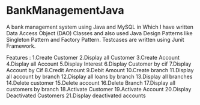 # BankManagementJava
A bank management system using Java and MySQL in Which I have written Data Access Object (DAO) Classes and also used Java Design Patterns
like Singleton Pattern and Factory Pattern. Testcases are written using Junit Framework.

Features :
1.Create Customer
2.Display all Customer
3.Create Account
4.Display all Account
5.Display Interest
6.Display Customer by cif
7.Display Account by Cif
8.Credit Amount
9.Debit Amount 
10.Create branch 
11.Display all account by branch 
12.Display all loans by branch 
13.Display all branches 
14.Delete customer 
15.Delete account 
16.Delete Branch 
17.Display all customers by branch 
18.Activate Customer 
19.Activate Account 
20.Display Deactivated Customers 
21.Display deactivated accounts
